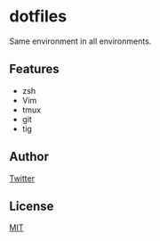 # dotfiles

Same environment in all environments.

## Features

* zsh
* Vim
* tmux
* git
* tig

## Author

[Twitter](https://twitter.com/kaduhiro_)

## License

[MIT](https://en.wikipedia.org/wiki/MIT_License)
